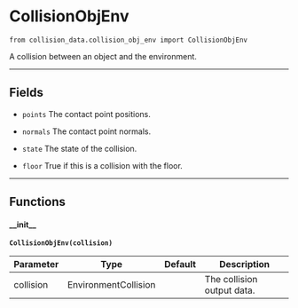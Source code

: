 # CollisionObjEnv

`from collision_data.collision_obj_env import CollisionObjEnv`

A collision between an object and the environment.

***

## Fields

- `points` The contact point positions.

- `normals` The contact point normals.

- `state` The state of the collision.

- `floor` True if this is a collision with the floor.

***

## Functions

#### \_\_init\_\_

**`CollisionObjEnv(collision)`**

| Parameter | Type | Default | Description |
| --- | --- | --- | --- |
| collision |  EnvironmentCollision |  | The collision output data. |

